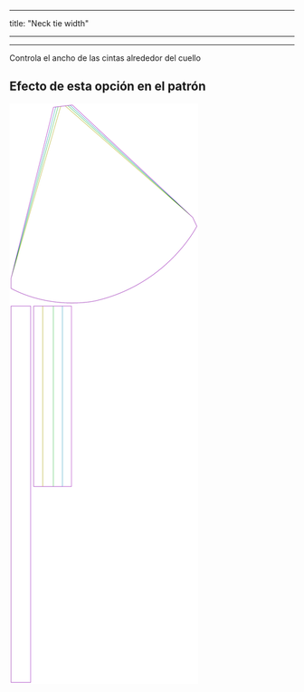 - - -
title: "Neck tie width"
- - -

---

Controla el ancho de las cintas alrededor del cuello

## Efecto de esta opción en el patrón

![Esta imagen muestra el efecto de esta opción superponiendo varias variantes que tienen un valor diferente para esta opción](bee_necktiewidth_sample.svg "Efecto de esta opción en el patrón")
